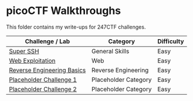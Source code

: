 # picoCTF Walkthroughs

This folder contains my write-ups for 247CTF challenges.

| **Challenge / Lab**         | **Category**         | **Difficulty** |
|---------------------------- |--------------------- |--------------- |
| [Super SSH]()                   | General Skills       | Easy       |
| [Web Exploitation]()            | Web                  | Easy     |
| [Reverse Engineering Basics]()  | Reverse Engineering  | Easy       |
| [Placeholder Challenge 1]()     | Placeholder Category | Easy        |
| [Placeholder Challenge 2]()     | Placeholder Category | Easy        |


